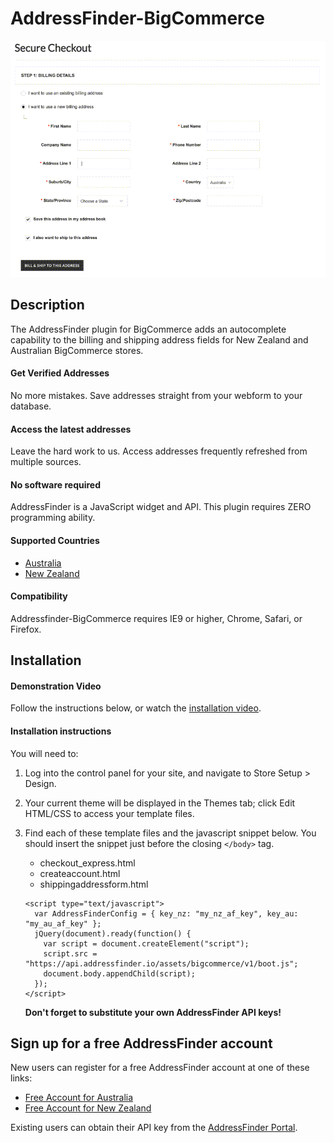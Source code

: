 # AddressFinder-BigCommerce

![addressfinder-bigcommerce plugin demo](assets/demo.gif?raw=true)

## Description

The AddressFinder plugin for BigCommerce adds an autocomplete capability to
the billing and shipping address fields for New Zealand and Australian
BigCommerce stores.

#### Get Verified Addresses

No more mistakes. Save addresses straight from your webform to your database.

#### Access the latest addresses

Leave the hard work to us. Access addresses frequently refreshed from multiple
sources.

#### No software required

AddressFinder is a JavaScript widget and API. This plugin requires ZERO
programming ability.

#### Supported Countries

* [Australia](https://addressfinder.com.au/)
* [New Zealand](https://addressfinder.nz/)

#### Compatibility

Addressfinder-BigCommerce requires IE9 or higher, Chrome, Safari, or Firefox.

## Installation

#### Demonstration Video

Follow the instructions below, or watch the [installation video](https://vimeo.com/166156223).

#### Installation instructions

You will need to:

1.  Log into the control panel for your site, and navigate to Store Setup > Design.
2.  Your current theme will be displayed in the Themes tab; click Edit HTML/CSS
    to access your template files.
3.  Find each of these template files and the javascript snippet below. You should insert the snippet just before the closing `</body>` tag.
 
    * checkout_express.html 
    * createaccount.html
    * shippingaddressform.html

    ```
    <script type="text/javascript">
      var AddressFinderConfig = { key_nz: "my_nz_af_key", key_au: "my_au_af_key" };
      jQuery(document).ready(function() {
        var script = document.createElement("script");
        script.src = "https://api.addressfinder.io/assets/bigcommerce/v1/boot.js";
        document.body.appendChild(script);
      });
    </script>
    ```

     **Don't forget to substitute your own AddressFinder API keys!**

## Sign up for a free AddressFinder account

New users can register for a free AddressFinder account at one of these links:
* [Free Account for Australia](https://portal.addressfinder.io/signup/au/free)
* [Free Account for New Zealand](https://portal.addressfinder.io/signup/nz/free)

Existing users can obtain their API key from the
[AddressFinder Portal](https://portal.addressfinder.io/).
